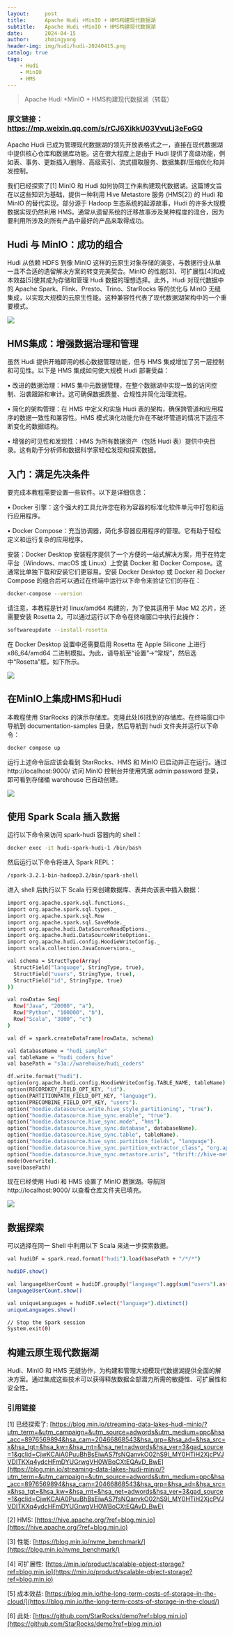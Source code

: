 ```yaml
---
layout:     post
title:      Apache Hudi +MinIO + HMS构建现代数据湖
subtitle:   Apache Hudi +MinIO + HMS构建现代数据湖
date:       2024-04-15
author:     zhmingyong
header-img: img/hudi/hudi-20240415.png
catalog: true
tags:
    - Hudi
    - MinIO
	- HMS
---
```


> Apache Hudi +MinIO + HMS构建现代数据湖（转载）

### 原文链接：https://mp.weixin.qq.com/s/rCJ6XikkU03VvuLj3eFoGQ

Apache Hudi 已成为管理现代数据湖的领先开放表格式之一，直接在现代数据湖中提供核心仓库和数据库功能。这在很大程度上是由于 Hudi 提供了高级功能，例如表、事务、更新插入/删除、高级索引、流式摄取服务、数据集群/压缩优化和并发控制。

我们已经探索了[1] MinIO 和 Hudi 如何协同工作来构建现代数据湖。这篇博文旨在以这些知识为基础，提供一种利用 Hive Metastore 服务 (HMS[2]) 的 Hudi 和 MinIO 的替代实现。部分源于 Hadoop 生态系统的起源故事，Hudi 的许多大规模数据实现仍然利用 HMS。通常从遗留系统的迁移故事涉及某种程度的混合，因为要利用所涉及的所有产品中最好的产品来取得成功。

## Hudi 与 MinIO：成功的组合
Hudi 从依赖 HDFS 到像 MinIO 这样的云原生对象存储的演变，与数据行业从单一且不合适的遗留解决方案的转变完美契合。MinIO 的性能[3]、可扩展性[4]和成本效益[5]使其成为存储和管理 Hudi 数据的理想选择。此外，Hudi 对现代数据中的 Apache Spark、Flink、Presto、Trino、StarRocks 等的优化与 MinIO 无缝集成，以实现大规模的云原生性能。这种兼容性代表了现代数据湖架构中的一个重要模式。

![](https://zhmingyong.github.io/img/hudi-20240415/hudi+minio.png)
## HMS集成：增强数据治理和管理
虽然 Hudi 提供开箱即用的核心数据管理功能，但与 HMS 集成增加了另一层控制和可见性。以下是 HMS 集成如何使大规模 Hudi 部署受益：

• 改进的数据治理：HMS 集中元数据管理，在整个数据湖中实现一致的访问控制、沿袭跟踪和审计。这可确保数据质量、合规性并简化治理流程。

• 简化的架构管理：在 HMS 中定义和实施 Hudi 表的架构，确保跨管道和应用程序的数据一致性和兼容性。HMS 模式演化功能允许在不破坏管道的情况下适应不断变化的数据结构。

• 增强的可见性和发现性：HMS 为所有数据资产（包括 Hudi 表）提供中央目录。这有助于分析师和数据科学家轻松发现和探索数据。

## 入门：满足先决条件
要完成本教程需要设置一些软件。以下是详细信息：

• Docker 引擎：这个强大的工具允许您在称为容器的标准化软件单元中打包和运行应用程序。

• Docker Compose：充当协调器，简化多容器应用程序的管理。它有助于轻松定义和运行复杂的应用程序。

安装：Docker Desktop 安装程序提供了一个方便的一站式解决方案，用于在特定平台（Windows、macOS 或 Linux）上安装 Docker 和 Docker Compose。这通常比单独下载和安装它们更容易。安装 Docker Desktop 或 Docker 和 Docker Compose 的组合后可以通过在终端中运行以下命令来验证它们的存在：

```bash
docker-compose --version
```
请注意，本教程是针对 linux/amd64 构建的，为了使其适用于 Mac M2 芯片，还需要安装 Rosetta 2。可以通过运行以下命令在终端窗口中执行此操作：

```bash
softwareupdate --install-rosetta
```
在 Docker Desktop 设置中还需要启用 Rosetta 在 Apple Silicone 上进行 x86_64/amd64 二进制模拟。为此，请导航至“设置”→“常规”，然后选中“Rosetta”框，如下所示。

![](https://zhmingyong.github.io/img/hudi-20240415/docker_rosetta.png)

## 在MinIO上集成HMS和Hudi
本教程使用 StarRocks 的演示存储库。克隆此处[6]找到的存储库。在终端窗口中导航到 documentation-samples 目录，然后导航到 hudi 文件夹并运行以下命令：

```bash
docker compose up
```
运行上述命令后应该会看到 StarRocks、HMS 和 MinIO 已启动并正在运行。通过 http://localhost:9000/ 访问 MinIO 控制台并使用凭据 admin:password 登录，即可看到存储桶 warehouse 已自动创建。

![](https://zhmingyong.github.io/img/hudi-20240415/minio_buckets.png)

## 使用 Spark Scala 插入数据
运行以下命令来访问 spark-hudi 容器内的 shell：

```bash
docker exec -it hudi-spark-hudi-1 /bin/bash
```
然后运行以下命令将进入 Spark REPL：

```bash
/spark-3.2.1-bin-hadoop3.2/bin/spark-shell
```
进入 shell 后执行以下 Scala 行来创建数据库、表并向该表中插入数据：

```bash
import org.apache.spark.sql.functions._
import org.apache.spark.sql.types._
import org.apache.spark.sql.Row
import org.apache.spark.sql.SaveMode._
import org.apache.hudi.DataSourceReadOptions._
import org.apache.hudi.DataSourceWriteOptions._
import org.apache.hudi.config.HoodieWriteConfig._
import scala.collection.JavaConversions._

val schema = StructType(Array(
  StructField("language", StringType, true),
  StructField("users", StringType, true),
  StructField("id", StringType, true)
))

val rowData= Seq(
  Row("Java", "20000", "a"),
  Row("Python", "100000", "b"),
  Row("Scala", "3000", "c")
)

val df = spark.createDataFrame(rowData, schema)

val databaseName = "hudi_sample"
val tableName = "hudi_coders_hive"
val basePath = "s3a://warehouse/hudi_coders"

df.write.format("hudi").
option(org.apache.hudi.config.HoodieWriteConfig.TABLE_NAME, tableName).
option(RECORDKEY_FIELD_OPT_KEY, "id").
option(PARTITIONPATH_FIELD_OPT_KEY, "language").
option(PRECOMBINE_FIELD_OPT_KEY, "users").
option("hoodie.datasource.write.hive_style_partitioning", "true").
option("hoodie.datasource.hive_sync.enable", "true").
option("hoodie.datasource.hive_sync.mode", "hms").
option("hoodie.datasource.hive_sync.database", databaseName).
option("hoodie.datasource.hive_sync.table", tableName).
option("hoodie.datasource.hive_sync.partition_fields", "language").
option("hoodie.datasource.hive_sync.partition_extractor_class", "org.apache.hudi.hive.MultiPartKeysValueExtractor").
option("hoodie.datasource.hive_sync.metastore.uris", "thrift://hive-metastore:9083").
mode(Overwrite).
save(basePath)
```
现在已经使用 Hudi 和 HMS 设置了 MinIO 数据湖。导航回 http://localhost:9000/ 以查看仓库文件夹已填充。

![](https://zhmingyong.github.io/img/hudi-20240415/minio_browser.png)

## 数据探索
可以选择在同一 Shell 中利用以下 Scala 来进一步探索数据。

```bash
val hudiDF = spark.read.format("hudi").load(basePath + "/*/*")

hudiDF.show()

val languageUserCount = hudiDF.groupBy("language").agg(sum("users").as("total_users"))
languageUserCount.show()

val uniqueLanguages = hudiDF.select("language").distinct()
uniqueLanguages.show()

// Stop the Spark session
System.exit(0)
```

## 构建云原生现代数据湖
Hudi、MinIO 和 HMS 无缝协作，为构建和管理大规模现代数据湖提供全面的解决方案。通过集成这些技术可以获得释放数据全部潜力所需的敏捷性、可扩展性和安全性。

### 引用链接

[1] 已经探索了: [https://blog.min.io/streaming-data-lakes-hudi-minio/?utm_term=&utm_campaign=&utm_source=adwords&utm_medium=ppc&hsa_acc=8976569894&hsa_cam=20466868543&hsa_grp=&hsa_ad=&hsa_src=x&hsa_tgt=&hsa_kw=&hsa_mt=&hsa_net=adwords&hsa_ver=3&gad_source=1&gclid=CjwKCAiA0PuuBhBsEiwAS7fsNQanvkO02hS9l_MY0HTiH2XjcPVJVDITKXq4ydcHFmDYUGrwgVH0WBoCXtEQAvD_BwE](https://blog.min.io/streaming-data-lakes-hudi-minio/?utm_term=&utm_campaign=&utm_source=adwords&utm_medium=ppc&hsa_acc=8976569894&hsa_cam=20466868543&hsa_grp=&hsa_ad=&hsa_src=x&hsa_tgt=&hsa_kw=&hsa_mt=&hsa_net=adwords&hsa_ver=3&gad_source=1&gclid=CjwKCAiA0PuuBhBsEiwAS7fsNQanvkO02hS9l_MY0HTiH2XjcPVJVDITKXq4ydcHFmDYUGrwgVH0WBoCXtEQAvD_BwE)

[2] HMS: [https://hive.apache.org/?ref=blog.min.io](https://hive.apache.org/?ref=blog.min.io)

[3] 性能: [https://blog.min.io/nvme_benchmark/](https://blog.min.io/nvme_benchmark/)

[4] 可扩展性: [https://min.io/product/scalable-object-storage?ref=blog.min.io](https://min.io/product/scalable-object-storage?ref=blog.min.io)

[5] 成本效益: [https://blog.min.io/the-long-term-costs-of-storage-in-the-cloud/](https://blog.min.io/the-long-term-costs-of-storage-in-the-cloud/)

[6] 此处: [https://github.com/StarRocks/demo?ref=blog.min.io](https://github.com/StarRocks/demo?ref=blog.min.io)